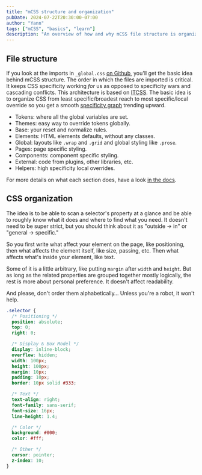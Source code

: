 ```yaml
---
title: "mCSS structure and organization"
pubDate: 2024-07-22T20:30:00-07:00
author: "Yann"
tags: ["mCSS", "basics", "learn"]
description: "An overview of how and why mCSS file structure is organized the way it is. And a quick overview of how the selector’s properties are organized within CSS files."
---
```


## File structure

If you look at the imports in `_global.css` [on Github][1], you'll get the basic idea behind mCSS structure. The order in which the files are imported is critical. It keeps CSS specificity working _for_ us as opposed to specificity wars and cascading conflicts. This architecture is based on [ITCSS][itcss]. The basic idea is to organize CSS from least specific/broadest reach to most specific/local override so you get a smooth [specificity graph][graph] trending upward.

- Tokens: where all the global variables are set.
- Themes: easy way to override tokens globally.
- Base: your reset and normalize rules.
- Elements: HTML elements defaults, without any classes.
- Global: layouts like `.wrap` and `.grid` and global styling like `.prose`.
- Pages: page specific styling.
- Components: component specific styling.
- External: code from plugins, other libraries, etc.
- Helpers: high specificity local overrides.

For more details on what each section does, have a look [in the docs][docs].

## CSS organization

The idea is to be able to scan a selector's property at a glance and be able to roughly know what it does and where to find what you need. It doesn't need to be super strict, but you should think about it as "outside → in" or "general → specific."

So you first write what affect your element on the page, like positioning, then what affects the element itself, like size, passing, etc. Then what affects what's inside your element, like text.

Some of it is a little arbitrary, like putting `margin` after `width` and `height`. But as long as the related properties are grouped together mostly logically, the rest is more about personal preference. It doesn't affect readability.

And please, don't order them alphabetically… Unless you're a robot, it won't help.

```css
.selector {
  /* Positioning */
  position: absolute;
  top: 0;
  right: 0;

  /* Display & Box Model */
  display: inline-block;
  overflow: hidden;
  width: 100px;
  height: 100px;
  margin: 10px;
  padding: 10px;
  border: 10px solid #333;

  /* Text */
  text-align: right;
  font-family: sans-serif;
  font-size: 16px;
  line-height: 1.4;

  /* Color */
  background: #000;
  color: #fff;

  /* Other */
  cursor: pointer;
  z-index: 10;
}
```

[1]: https://github.com/minimaldesign/mCSS/blob/main/src/styles/_global.css
[itcss]: /blog/what-is-itcss
[graph]: https://jonassebastianohlsson.com/specificity-graph/
[docs]: /docs/start
